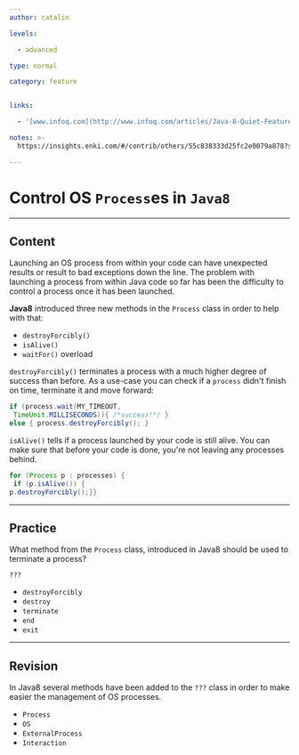 ```yaml
---
author: catalin

levels:

  - advanced

type: normal

category: feature


links:

  - '[www.infoq.com](http://www.infoq.com/articles/Java-8-Quiet-Features){website}'

notes: >-
  https://insights.enki.com/#/contrib/others/55c838333d25fc2e0079a878?search=khandelwalrinki

---
```


# Control OS `Process`es in `Java8`

---
## Content

Launching an OS process from within your code can have unexpected results or result to bad exceptions down the line.
 The problem with launching a process from within Java code so far has been the difficulty to control a process once it has been launched.

**Java8** introduced three new methods in the `Process` class in order to help with that:
- `destroyForcibly()`
- `isAlive()`
- `waitFor()` overload

`destroyForcibly()` terminates a process with a much higher degree of success than before. As a use-case you can check if a `process` didn't finish on time, terminate it and move forward:

```java
if (process.wait(MY_TIMEOUT, 
 TimeUnit.MILLISECONDS)){ /*success!*/ }
else { process.destroyForcibly(); }

```
`isAlive()` tells if a process launched by your code is still alive. You can make sure that before your code is done, you're not leaving any processes behind. 

```java
for (Process p : processes) {
 if (p.isAlive()) { 
p.destroyForcibly();}}
```

---
## Practice

What method from the `Process` class, introduced in Java8 should be used to terminate a process?

`???`


* `destroyForcibly` 
* `destroy` 
* `terminate` 
* `end` 
* `exit`

---
## Revision

In Java8  several methods have been added to the `???` class in order to make easier the management of OS processes.


* `Process` 
* `OS` 
* `ExternalProcess` 
* `Interaction`

 
